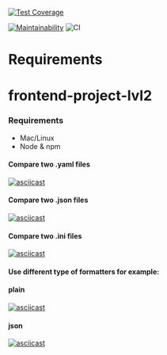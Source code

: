 

[![Test Coverage](https://api.codeclimate.com/v1/badges/a99a88d28ad37a79dbf6/test_coverage)](https://codeclimate.com/github/codeclimate/codeclimate/test_coverage)


[![Maintainability](https://api.codeclimate.com/v1/badges/108e0ed7654718b0e6b7/maintainability)](https://codeclimate.com/github/manyautika/frontend-project-lvl2/maintainability)
![CI](https://github.com/manyautika/frontend-project-lvl2/workflows/CI/badge.svg)

# Requirements
# frontend-project-lvl2
### Requirements
* Mac/Linux
* Node & npm

#### Compare two .yaml files

[![asciicast](https://asciinema.org/a/358064.svg)](https://asciinema.org/a/358064)

#### Compare two .json files

[![asciicast](https://asciinema.org/a/364905.svg)](https://asciinema.org/a/364905)

#### Compare two .ini files

[![asciicast](https://asciinema.org/a/358119.svg)](https://asciinema.org/a/358119)

#### Use different type of formatters for example:

#### plain

[![asciicast](https://asciinema.org/a/365650.svg)](https://asciinema.org/a/365650)

#### json

[![asciicast](https://asciinema.org/a/366302.svg)](https://asciinema.org/a/366302)
